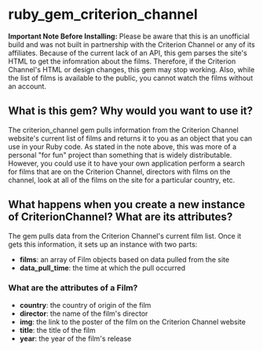 # ruby_gem_criterion_channel

**Important Note Before Installing:** Please be aware that this is an unofficial build and was not built in partnership with the Criterion Channel or any of its affiliates. Because of the current lack of an API, this gem parses the site's HTML to get the infomration about the films. Therefore, if the Criterion Channel's HTML or design changes, this gem may stop working. Also, while the list of films is available to the public, you cannot watch the films without an account.

## What is this gem? Why would you want to use it?
The criterion_channel gem pulls information from the Criterion Channel website's current list of films and returns it to you as an object that you can use in your Ruby code. As stated in the note above, this was more of a personal "for fun" project than something that is widely distributable. However, you could use it to have your own application perform a search for films that are on the Criterion Channel, directors with films on the channel, look at all of the films on the site for a particular country, etc.

## What happens when you create a new instance of CriterionChannel? What are its attributes?
The gem pulls data from the Criterion Channel's current film list. Once it gets this information, it sets up an instance with two parts:
* **films**: an array of Film objects based on data pulled from the site
* **data_pull_time**: the time at which the pull occurred

### What are the attributes of a Film?
* **country**: the country of origin of the film
* **director**: the name of the film's director
* **img**: the link to the poster of the film on the Criterion Channel website
* **title**: the title of the film
* **year**: the year of the film's release
